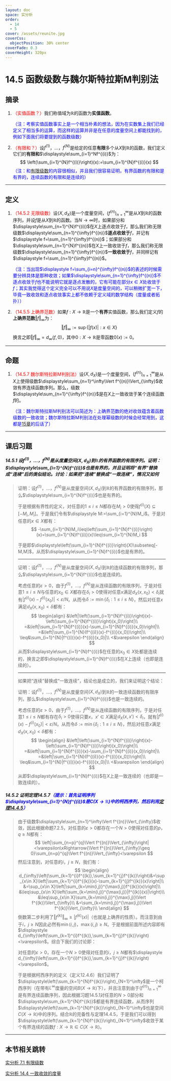 ```yaml
---
layout: doc
space: 实分析
order:
  - 14
  - 5
cover: /assets/reunite.jpg
coverCss:
  objectPosition: 30% center
coverFade: 0.3
coverHeight: 320px
---
```

# 14.5 函数级数与魏尔斯特拉斯M判别法

## 摘录

1. <span style='color:red'>（实值函数？）</span>我们称值域为$\mathbb R$的函数为**实值函数**。

   <span style='color:blue'>（注：考察实值函数事实上是一个相当朴素的想法，因为在实数集上我们已经定义了相当多的运算，而这样的运算并非是在任意的度量空间上都能找到的，例如下面我们将要提到的函数级数）</span>

2. <span style='color:red'>（有限和？）</span>设$f^{(1)}$，$...$，$f^{(N)}$是给定的任意**有限**多个从$X$到$\mathbb R$的函数，我们定义它们的**有限和**$\displaystyle\sum_{i=1}^Nf^{(i)}$为：
   $$
   \left(\sum_{i=1}^{N}f^{(i)}\right)(x):=\sum_{i=1}^{N}f^{(i)}(x)
   $$
   <span style='color:blue'>（注：和[有限级数](../Chap7/Sec1.md)的内容很相似，并且我们很容易证明，有界函数的有限和是有界的，连续函数的有限和是连续的）</span>

---

## 定义

1. <span style='color:red'>（14.5.2 无限级数）</span>设$(X,d_X)$是一个度量空间，$(f^{(n)})_{n=1}^\infty$是从$X$到$\mathbb R$的函数序列，并设$f$是从$X$到$\mathbb R$的函数。当$N\to\infty$时，如果部分和$\displaystyle\sum_{n=1}^{N}f^{(i)}$在$X$上逐点收敛于$f$，那么我们称无限级数$\displaystyle\sum_{n=1}^{\infty}f^{(n)}$**逐点收敛于**$f$，并记有$\displaystyle f=\sum_{n=1}^{\infty}f^{(n)}$；如果部分和$\displaystyle\sum_{n=1}^{N}f^{(n)}$在$X$上一致收敛于$f$，那么我们称无限级数$\displaystyle\sum_{n=1}^{\infty}f^{(n)}$**一致收敛于**$f$，并同样记有$\displaystyle f=\sum_{n=1}^{\infty}f^{(n)}$。

   <span style='color:blue'>（注：当出现$\displaystyle f=\sum_{i=n}^{\infty}f^{(n)}$的表述的时候需要分辨具体是那种收敛；如果$\displaystyle\sum_{n=1}^{\infty}f^{(n)}$不逐点收敛于$f$也不能说明它就是逐点发散的，它有可能在部分$x\in X$处收敛于$f$；其实我觉得这个定义完全可以不用说$X$是度量空间的，可以稍微扩宽一下，毕竟一致收敛和逐点收敛事实上都不依赖于定义域的数学结构（度量或者拓扑））</span>

2. <span style='color:red'>（14.5.5 上确界范数）</span>如果$f:X\to\mathbb R$是一个**有界**实值函数，那么我们定义$f$的**上确界范数**$\Vert f\Vert_{\infty}$为：
   $$
   \Vert f\Vert_{\infty}:=\sup\{|f(x)|:x\in X\}
   $$
   换言之即$\Vert f\Vert_{\infty}=d_\infty(f,0)$，其中$0:X\to\mathbb R$是零函数$0(x):=0$。

---

## 命题

1. <span style='color:red'>（14.5.7 魏尔斯特拉斯M判别法）</span>设$(X,d_X)$是一个度量空间，$(f^{(n)})_{n=1}^\infty$是从$X$上使得级数$\displaystyle\sum_{n=1}^\infty\Vert f^{(n)}\Vert_{\infty}$收敛有界连续函数序列。那么，级数$\displaystyle\sum_{n=1}^{\infty}f^{(n)}$是在$X$上一致收敛于某个连续函数$f$的。

   <span style='color:blue'>（注：魏尔斯特拉斯M判别法可以简述为：上确界范数的绝对收敛蕴含着函数级数的一致收敛；魏尔斯特拉斯M判别法在处理幂级数的时候会经常用到，这都是[15章](../Chap15/Sec1.md)的后话了）</span>

---

## 课后习题

##### 14.5.1 设$f^{(1)}$，$...$，$f^{(N)}$是从度量空间$(X,d_X)$到$\mathbb R$的有界函数的有限序列。证明：$\displaystyle\sum_{i=1}^{N}f^{(i)}$也是有界的，并且证明将“有界”替换成“连续”后的类似结论。讨论：如果把“连续”替换成“一致连续”，情况又如何

> 证明：设$f^{(1)}$，$...$，$f^{(N)}$是从度量空间$(X,d_X)$到$\mathbb R$的有界函数的有限序列，那么$\displaystyle\sum_{i=1}^{N}f^{(i)}$也是有界的。
>
> 于是根据有界性的定义，对任意的$1\leq i\leq N$都存在$M_i>0$使得$f^{(i)}(X)\subseteq [-M_i,M_i]$。于是我们令有$\displaystyle M:=\sum_{i=1}^{N}M_i$。于是对任意的$x\in X$都有：
> $$
> -\sum_{i=1}^{N}M_i\leq\left(\sum_{i=1}^{N}f^{(i)}\right)(x)=\sum_{i=1}^{N}f^{(i)}(x)\leq\sum_{i=1}^{N}M_i
> $$
>
> 于是即$\displaystyle\left(\sum_{i=1}^{N}f^{(i)}\right)(X)\subseteq[-M,M]$，从而$\displaystyle\sum_{i=1}^{N}f^{(i)}$也是有界的。
>
>
> ---
>
> 证明：设$f^{(1)}$，$...$，$f^{(N)}$是从度量空间$(X,d_X)$到$\mathbb R$的连续函数的有限序列，那么$\displaystyle\sum_{i=1}^{N}f^{(i)}$也是连续的。
>
> 考虑任意的$\varepsilon>0$，由于$f^{(1)}$，$...$，$f^{(N)}$是从连续函数的有限序列，于是对任意$1\leq i\leq N$与任意的$x_0\in X$都存在$\delta_i>0$使得对任意$x$满足$d_X(x,x_0)<\delta_i$就有$|f^{(i)}(x)-f^{(i)}(x_0)|<\varepsilon/N$。从而令$\delta:=\min\{\delta_i:1\leq i\leq N\}$，然后对任意$x$满足$d_X(x,x_0)<\delta$都有：
> $$
> \begin{align}
> &\left|\left(\sum_{i=1}^{N}f^{(i)}\right)(x)-\left(\sum_{i=1}^{N}f^{(i)}\right)(x_0)\right|\\
> =&\left|\sum_{i=1}^{N}f^{(i)}(x)-\sum_{i=1}^{N}f^{(i)}(x_0)\right|\\
> =&\left|\sum_{i=1}^{N}(f^{(i)}(x)-f^{(i)}(x_0))\right|\\
> \leq&\sum_{i=1}^{N}|f^{(i)}(x)-f^{(i)}(x_0)|\\
> <&\varepsilon
> \end{align}
> $$
> 从而$\displaystyle\sum_{i=1}^{N}f^{(i)}$在任意的$x_0\in X$处都是连续的，换言之即$\displaystyle\sum_{i=1}^{N}f^{(i)}$在$X$上连续（也即是连续的）。
>
> ---
>
> 如果把“连续”替换成“一致连续”，结论也是成立的，我们来证明这个结论：
>
> 证明：设$f^{(1)}$，$...$，$f^{(N)}$是从度量空间$(X,d_X)$到$\mathbb R$的一致连续函数的有限序列，那么$\displaystyle\sum_{i=1}^{N}f^{(i)}$也是一致连续的。
>
> 考虑任意的$\varepsilon>0$，由于$f^{(1)}$，$...$，$f^{(N)}$是从连续函数的有限序列，于是对任意$1\leq i\leq N$都有存在$\delta_i>0$使得只要$x$，$x'\in X$满足$d_X(x,x')<\delta_i$，就有$|f^{(i)}(x)-f^{(i)}(x_0)|<\varepsilon/N$。从而令$\delta:=\min\{\delta_i:1\leq i\leq N\}$，然后对任意$x$满足$d_X(x,x_0)<\delta$都有：
> $$
> \begin{align}
> &\left|\left(\sum_{i=1}^{N}f^{(i)}\right)(x)-\left(\sum_{i=1}^{N}f^{(i)}\right)(x_0)\right|\\
> =&\left|\sum_{i=1}^{N}f^{(i)}(x)-\sum_{i=1}^{N}f^{(i)}(x_0)\right|\\
> =&\left|\sum_{i=1}^{N}(f^{(i)}(x)-f^{(i)}(x_0))\right|\\
> \leq&\sum_{i=1}^{N}|f^{(i)}(x)-f^{(i)}(x_0)|\\
> <&\varepsilon
> \end{align}
> $$
> 从即$\displaystyle\sum_{i=1}^{N}f^{(i)}$在$X$上是一致连续的（也即是一致连续的）。

##### 14.5.2 证明定理14.5.7<span style='color:blue'>（提示：首先证明序列$\displaystyle\sum_{i=1}^{N}f^{(i)}$是$C(X\to\mathbb R)$中的柯西序列，然后利用[定理14.4.5](../Chap14/Sec4.md)）</span>

> 由于级数$\displaystyle\sum_{n=1}^\infty\Vert f^{(n)}\Vert_{\infty}$收敛，因此根据命题7.2.5，对任意的$\varepsilon>0$都存在一个$N>0$使得对任意的$p$，$q\geq N$都有：
> $$
> \left|\sum_{n=p}^{q}\Vert f^{(n)}\Vert_{\infty}\right|<\varepsilon\xRightarrow{\Vert f^{(n)}\Vert_{\infty}\geq 0}\sum_{n=p}^{q}\Vert f^{(n)}\Vert_{\infty}<\varepsilon
> $$
> 然后注意到，对任意的$i$，$j\geq N$，我们有：
> $$
> \begin{align}
> d_{\infty}\left(\sum_{k=1}^{i}f^{(k)},\sum_{k=1}^{j}f^{(k)}\right)&=\sup_{x\in X}\left|\sum_{k=1}^{i}f^{(k)}(x)-\sum_{k=1}^{j}f^{(k)}(x)\right|\\
> &=\sup_{x\in X}\left|\sum_{k=\min(i,j)}^{\max(i,j)}f^{(k)}(x)\right|\\
> &\leq\sup_{x\in X}\left(\sum_{k=\min(i,j)}^{\max(i,j)}|f^{(k)}(x)|\right)\\
> &\leq\sup_{x\in X}\sum_{k=\min(i,j)}^{\max(i,j)}\Vert f^{(k)}\Vert_{\infty}\\
> &=\sum_{k=\min(i,j)}^{\max(i,j)}\Vert f^{(k)}\Vert_{\infty}\\
> \end{align}
> $$
> 倒数第二步利用了$\Vert f^{(k)}\Vert_{\infty}\geq |f^{(k)}(x)|$（也就是上确界的性质）。而注意到由于$i$，$j\geq N$因此必然有$\min(i,j)$，$\max(i,j)\geq N$。于是根据前面所述内容即有$\displaystyle d_{\infty}\left(\sum_{k=1}^{i}f^{(k)},\sum_{k=1}^{j}f^{(k)}\right)<\varepsilon$。综合下我们的讨论即：
>
> 对任意的$\varepsilon>0$，存在一个$N>0$使得对任意的$i$，$j\geq N$都有$\displaystyle d_{\infty}\left(\sum_{k=1}^{i}f^{(k)},\sum_{k=1}^{j}f^{(k)}\right)<\varepsilon$。
>
> 于是根据柯西序列的定义（定义12.4.6）我们证明了$\displaystyle\left(\sum_{k=1}^{N}f^{(k)}\right)_{N=1}^\infty$是一个柯西序列（在带有$L^\infty$度量的空间$B(X\to\mathbb R)$下），并且注意到由于$(f^{(n)})_{n=1}^\infty$是有界连续函数序列，因此根据习题14.5.1对任意的$N>0$部分和$\displaystyle\sum_{k=1}^{N}f^{(k)}$都是有界连续函数，从而序列$\displaystyle\left(\sum_{k=1}^{N}f^{(k)}\right)_{N=1}^\infty$也是空间$C(X\to\mathbb R)$中的序列。结合$\mathbb R$的完备性与定理14.4.5，于是我们可以得到$\displaystyle\left(\sum_{k=1}^{N}f^{(k)}\right)_{N=1}^\infty$收敛于某个有界连续的函数$f:X\to\mathbb R\in C(X\to\mathbb R)$。

---

## 本节相关跳转

[实分析 7.1 有限级数](../Chap7/Sec1.md)

[实分析 14.4 一致收敛的度量](../Chap14/Sec4.md)
